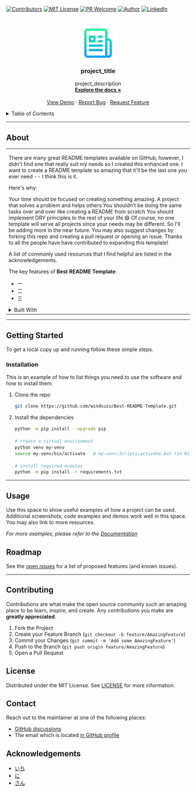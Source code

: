 <!--
*** Thanks for checking out the Best-README-Template. If you have a suggestion
*** that would make this better, please fork the repo and create a pull request
*** or simply open an issue with the tag "enhancement".
*** Thanks again! Now go create something AMAZING! :D
***
*** To avoid retyping too much info. Do a search and replace for the following:
*** github_username (that is "windsuzu"), repo_name (that is "Best-README-Template"), project_title, project_description
-->

<!-- [![Issues][issues-shield]][issues-url] -->
[![Contributors][contributors-shield]][contributors-url]
[![MIT License][license-shield]][license-url]
[![PR Welcome][pr-welcome-shield]](#contributing)
[![Author][author-shield]][author-url]
[![LinkedIn][linkedin-shield]][linkedin-url]


<!-- PROJECT LOGO -->
<br />
<p align="center">
  <a href="https://github.com/windsuzu/Best-README-Template">
    <img src="images/logo.png" alt="Logo" width="80" height="80">
  </a>

  <h3 align="center">project_title</h3>

  <p align="center">
    project_description
    <br />
    <a href="https://github.com/windsuzu/Best-README-Template"><strong>Explore the docs »</strong></a>
    <br />
    <br />
    <a href="https://github.com/windsuzu/Best-README-Template">View Demo</a>
    ·
    <a href="https://github.com/windsuzu/Best-README-Template/issues">Report Bug</a>
    ·
    <a href="https://github.com/windsuzu/Best-README-Template/issues">Request Feature</a>
  </p>
</p>


<details>
<summary>Table of Contents</summary>

* [About](#about)
* [Getting Started](#getting-started)
  * [Installation](#installation)
* [Usage](#usage)
* [Roadmap](#roadmap)
* [Contributing](#contributing)
* [License](#license)
* [Contact](#contact)
* [Acknowledgements](#acknowledgements)

</details>

---

<!-- ABOUT THE PROJECT -->
## About

<table>
<tr>
<td>

There are many great README templates available on GitHub, however, I didn't find one that really suit my needs so I created this enhanced one. I want to create a README template so amazing that it'll be the last one you ever need -- I think this is it.

Here's why:

Your time should be focused on creating something amazing. A project that solves a problem and helps others
You shouldn't be doing the same tasks over and over like creating a README from scratch
You should implement DRY principles to the rest of your life 😄
Of course, no one template will serve all projects since your needs may be different. So I'll be adding more in the near future. You may also suggest changes by forking this repo and creating a pull request or opening an issue. Thanks to all the people have have contributed to expanding this template!

A list of commonly used resources that I find helpful are listed in the acknowledgements.

The key features of **Best README Template**:

- 一
- 二
- 三

<details close>
<summary>Built With</summary>
<br>

* [壹](https://github.com/windsuzu/Best-README-Template)
* [貳](https://github.com/windsuzu/Best-README-Template)
* [參](https://github.com/windsuzu/Best-README-Template)

</details>


</td>
</tr>
</table>

---

## Getting Started

To get a local copy up and running follow these simple steps.

### Installation

This is an example of how to list things you need to use the software and how to install them.

1. Clone the repo
   ```sh
   git clone https://github.com/windsuzu/Best-README-Template.git
   ```

2. Install the dependencies
   ```sh
   python -m pip install --upgrade pip

   # create a virtual environment
   python venv my-venv
   source my-venv/bin/activate   # my-venv\Scripts\activate.bat (in Windows)

   # install required modules
   python -m pip install -r requirements.txt
   ```

---

## Usage

Use this space to show useful examples of how a project can be used. Additional screenshots, code examples and demos work well in this space. You may also link to more resources.

_For more examples, please refer to the [Documentation](https://example.com)_

## Roadmap

See the [open issues](https://github.com/windsuzu/Best-README-Template/issues) for a list of proposed features (and known issues).

---

## Contributing

Contributions are what make the open source community such an amazing place to be learn, inspire, and create. Any contributions you make are **greatly appreciated**.

1. Fork the Project
2. Create your Feature Branch (`git checkout -b feature/AmazingFeature`)
3. Commit your Changes (`git commit -m 'Add some AmazingFeature'`)
4. Push to the Branch (`git push origin feature/AmazingFeature`)
5. Open a Pull Request

## License

Distributed under the MIT License. See [LICENSE](https://github.com/windsuzu/Best-README-Template/blob/main/LICENSE) for more information.

## Contact

Reach out to the maintainer at one of the following places:

* [GitHub discussions](https://github.com/windsuzu/Best-README-Template/discussions)
* The email which is located [in GitHub profile](https://github.com/windsuzu)


## Acknowledgements

* [いち](https://github.com/windsuzu/Best-README-Template)
* [に](https://github.com/windsuzu/Best-README-Template)
* [さん](https://github.com/windsuzu/Best-README-Template)


[contributors-shield]: https://img.shields.io/github/contributors/windsuzu/Best-README-Template.svg?style=for-the-badge
[contributors-url]: https://github.com/windsuzu/Best-README-Template/graphs/contributors
[issues-shield]: https://img.shields.io/github/issues/windsuzu/Best-README-Template.svg?style=for-the-badge
[issues-url]: https://github.com/windsuzu/Best-README-Template/issues
[license-shield]: https://img.shields.io/github/license/windsuzu/Best-README-Template.svg?style=for-the-badge&label=license
[license-url]: https://github.com/windsuzu/Best-README-Template/blob/main/LICENSE.txt
[linkedin-shield]: https://img.shields.io/badge/-LinkedIn-black.svg?style=for-the-badge&logo=linkedin&colorB=555
[linkedin-url]: https://linkedin.com/in/windsuzu
[pr-welcome-shield]: https://shields.io/badge/PRs-Welcome-ff69b4?style=for-the-badge
[author-shield]: https://shields.io/badge/Made_with_%E2%9D%A4_by-windsuzu-F4A92F?style=for-the-badge
[author-url]: https://github.com/windsuzu